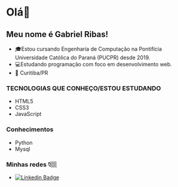 # Olá👋

## Meu nome é Gabriel Ribas!
- 🎓Estou cursando Engenharia de Computação na Pontifícia Universidade Católica do Paraná (PUCPR) desde 2019.
- 💻Estudando programação com foco em desenvolvimento web.
- 📍 Curitiba/PR

### TECNOLOGIAS QUE CONHEÇO/ESTOU ESTUDANDO

- HTML5
- CSS3
- JavaScript

### Conhecimentos ###
- Python
- Mysql

### Minhas redes 👇🏼

- [![Linkedin Badge](https://img.shields.io/badge/-LinkedIn-blue?style=flat-square&logo=Linkedin&logoColor=white&link=https://www.linkedin.com/in/gabrielrbas/)](https://www.linkedin.com/in/gabrielrbas/)
